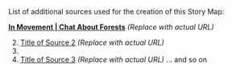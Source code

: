 List of additional sources used for the creation of this Story Map:

[**In Movement | Chat About Forests**](URL_of_Forest_Article)  *(Replace with actual URL)*  

2.  [Title of Source 2](URL_of_Source_2) *(Replace with actual URL)*
3. 
4.  [Title of Source 3](URL_of_Source_3) *(Replace with actual URL)*
 ... and so on
